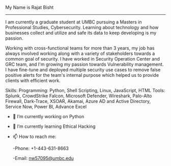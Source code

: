 

My Name is Rajat Bisht
____________________________________________________________________________________________________________________
I am currently a graduate student at UMBC pursuing a Masters in Professional Studies, Cybersecurity. Learning about technology and how businesses collect and utilize and safe its data to keep developing is my passion.


Working with cross-functional teams for more than 3 years, my job has always involved working along with a variety of stakeholders towards a common goal of security. I have worked in Security Operation Center and GRC team, and I'm growing my passion towards Vulnerability management. I have fine-tune and deployed multiple security use cases to remove false positive alerts for the team's internal purpose which helped us to provide clients with efficient work.


Skills:
Programming: Python, Shell Scripting, Linux, JavaScript, HTML
Tools:	Splunk, CrowdStrike Falcon, Microsoft Defender, Wireshark, Palo-Alto Firewall, Dark-Trace, XSOAR, Akamai, Azure AD and Active Directory, Service Now, Power BI, Advance Excel



- 🔭 I’m currently working on Python
- 🌱 I’m currently learning Ethical Hacking


 - 📫 How to reach me:
 
 	-Phone: +1-443-631-8663
 
	-Email: nw57095@umbc.edu
